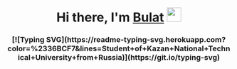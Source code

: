 <h1 align="center">Hi there, I'm <a href="https://vk.com/bulyn" target="_blank">Bulat</a> 
<img src="https://github.com/blackcater/blackcater/raw/main/images/Hi.gif" height="32"/></h1>
<h3 align="center">[![Typing SVG](https://readme-typing-svg.herokuapp.com?color=%2336BCF7&lines=Student+of+Kazan+National+Technical+University+from+Russia)](https://git.io/typing-svg)</h3>


